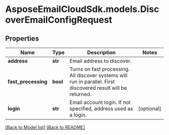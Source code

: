 # AsposeEmailCloudSdk.models.DiscoverEmailConfigRequest
## Properties
Name | Type | Description | Notes
------------ | ------------- | ------------- | -------------
**address** | **str** | Email address to discover.              | 
**fast_processing** | **bool** | Turns on fast processing. All discover systems will run in parallel. First discovered result will be returned.              | 
**login** | **str** | Email account login. If not specified, address used as a login.              | [optional] 



[[Back to Model list]](Models.md) [[Back to README]](README.md)


